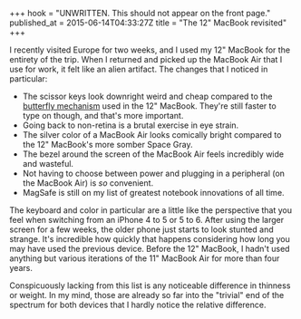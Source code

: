 +++
hook = "UNWRITTEN. This should not appear on the front page."
published_at = 2015-06-14T04:33:27Z
title = "The 12\" MacBook revisited"
+++

I recently visited Europe for two weeks, and I used my 12" MacBook for the
entirety of the trip. When I returned and picked up the MacBook Air that I use
for work, it felt like an alien artifact. The changes that I noticed in
particular:

* The scissor keys look downright weird and cheap compared to the [butterfly
  mechanism](https://www.apple.com/macbook/design/) used in the 12" MacBook.
  They're still faster to type on though, and that's more important.
* Going back to non-retina is a brutal exercise in eye strain.
* The silver color of a MacBook Air looks comically bright compared to the 12"
  MacBook's more somber Space Gray.
* The bezel around the screen of the MacBook Air feels incredibly wide and
  wasteful.
* Not having to choose between power and plugging in a peripheral (on the
  MacBook Air) is _so_ convenient.
* MagSafe is still on my list of greatest notebook innovations of all time.

The keyboard and color in particular are a little like the perspective that you
feel when switching from an iPhone 4 to 5 or 5 to 6. After using the larger
screen for a few weeks, the older phone just starts to look stunted and
strange. It's incredible how quickly that happens considering how long you may
have used the previous device. Before the 12" MacBook, I hadn't used anything
but various iterations of the 11" MacBook Air for more than four years.

Conspicuously lacking from this list is any noticeable difference in thinness
or weight. In my mind, those are already so far into the "trivial" end of the
spectrum for both devices that I hardly notice the relative difference.
